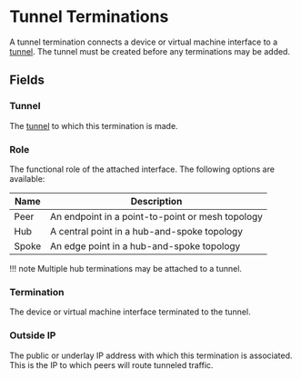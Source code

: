 # Tunnel Terminations

A tunnel termination connects a device or virtual machine interface to a [tunnel](./tunnel.md). The tunnel must be created before any terminations may be added.

## Fields

### Tunnel

The [tunnel](./tunnel.md) to which this termination is made.

### Role

The functional role of the attached interface. The following options are available:

| Name  | Description                                      |
|-------|--------------------------------------------------|
| Peer  | An endpoint in a point-to-point or mesh topology |
| Hub   | A central point in a hub-and-spoke topology      |
| Spoke | An edge point in a hub-and-spoke topology        |

!!! note
    Multiple hub terminations may be attached to a tunnel.

### Termination

The device or virtual machine interface terminated to the tunnel.

### Outside IP

The public or underlay IP address with which this termination is associated. This is the IP to which peers will route tunneled traffic.
